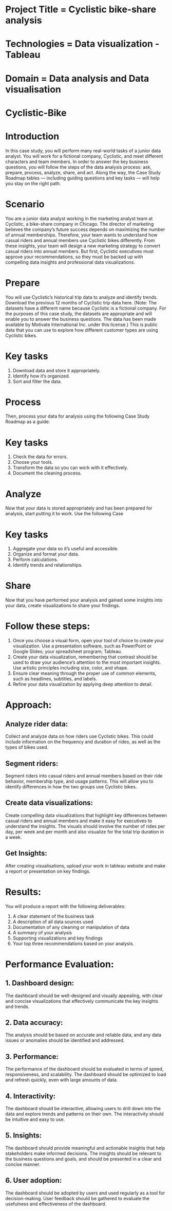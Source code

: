 # Project Title = Cyclistic bike-share analysis
# Technologies = Data visualization -Tableau
# Domain = Data analysis and Data visualisation


# Cyclistic-Bike


# Introduction
In this case study, you will perform many real-world tasks of a junior data analyst. You will work for a fictional company, Cyclistic, and meet different characters and team members. In order to answer the key business questions, you will follow the steps of the data analysis process: ask, prepare, process, analyze, share, and act. Along the way, the Case Study Roadmap tables — including guiding questions and key tasks — will help you stay on the right path.

# Scenario
You are a junior data analyst working in the marketing analyst team at Cyclistic, a bike-share company in Chicago. The director of marketing believes the company’s future success depends on maximizing the number of annual memberships. Therefore, your team wants to understand how casual riders and annual members use Cyclistic bikes differently. From these insights, your team will design a new marketing strategy to convert casual riders into annual members. But first, Cyclistic executives must approve your recommendations, so they must be backed up with compelling data insights and professional data visualizations.

# Prepare
You will use Cyclistic’s historical trip data to analyze and identify trends. Download the previous 12 months of Cyclistic trip data here. (Note: The datasets have a different name because Cyclistic is a fictional company. For the purposes of this case study, the datasets are appropriate and will enable you to answer the business questions. The data has been made available by Motivate International Inc. under this license.) This is public data that you can use to explore how different customer types are using Cyclistic bikes.
# Key tasks
1. Download data and store it appropriately.
2. Identify how it’s organized.
3. Sort and filter the data.

# Process
Then, process your data for analysis using the following Case Study Roadmap as a guide:
# Key tasks
1. Check the data for errors.
2. Choose your tools.
3. Transform the data so you can work with it effectively.
4. Document the cleaning process.

# Analyze
Now that your data is stored appropriately and has been prepared for analysis, start putting it to work. Use the following Case
# Key tasks
1. Aggregate your data so it’s useful and accessible.
2. Organize and format your data.
3. Perform calculations.
4. Identify trends and relationships.

# Share
Now that you have performed your analysis and gained some insights into your data, create visualizations to share your findings.
# Follow these steps:
1. Once you choose a visual form, open your tool of choice to create your visualization. Use a presentation software, such as PowerPoint or Google Slides; your spreadsheet program; Tableau.
2. Create your data visualization, remembering that contrast should be used to draw your audience’s attention to the most important insights. Use artistic principles including size, color, and shape.
3. Ensure clear meaning through the proper use of common elements, such as headlines, subtitles, and labels.
4. Refine your data visualization by applying deep attention to detail.

# Approach:
## Analyze rider data:
Collect and analyze data on how riders use Cyclistic bikes. This could include information on the frequency and duration of rides, as well as the types of bikes used.
## Segment riders:
Segment riders into casual riders and annual members based on their ride behavior, membership type, and usage patterns. This will allow you to identify differences in how the two groups use Cyclistic bikes.
## Create data visualizations:
Create compelling data visualizations that highlight key differences between casual riders and annual members and make it easy for executives to understand the insights. The visuals should involve the number of rides per day, per week and per month and also visualize for the total trip duration in a week.
## Get Insights:
After creating visualisations, upload your work in tableau website and make a report or presentation on key findings.

# Results:
You will produce a report with the following deliverables:
1. A clear statement of the business task
2. A description of all data sources used
3. Documentation of any cleaning or manipulation of data
4. A summary of your analysis
5. Supporting visualizations and key findings
6. Your top three recommendations based on your analysis.


# Performance Evaluation:
## 1. Dashboard design:
The dashboard should be well-designed and visually appealing, with clear and concise visualizations that effectively communicate the key insights and trends.
## 2. Data accuracy:
The analysis should be based on accurate and reliable data, and any data issues or anomalies should be identified and addressed.
## 3. Performance:
The performance of the dashboard should be evaluated in terms of speed, responsiveness, and scalability. The dashboard should be optimized to load and refresh quickly, even with large amounts of data.
## 4. Interactivity:
The dashboard should be interactive, allowing users to drill down into the data and explore trends and patterns on their own. The interactivity should be intuitive and easy to use.
## 5. Insights:
The dashboard should provide meaningful and actionable insights that help stakeholders make informed decisions. The insights should be relevant to the business questions and goals, and should be presented in a clear and concise manner.
## 6. User adoption:
The dashboard should be adopted by users and used regularly as a tool for decision-making. User feedback should be gathered to evaluate the usefulness and effectiveness of the dashboard.
